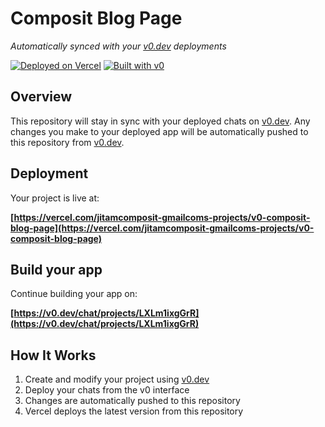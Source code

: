 # Composit Blog Page

*Automatically synced with your [v0.dev](https://v0.dev) deployments*

[![Deployed on Vercel](https://img.shields.io/badge/Deployed%20on-Vercel-black?style=for-the-badge&logo=vercel)](https://vercel.com/jitamcomposit-gmailcoms-projects/v0-composit-blog-page)
[![Built with v0](https://img.shields.io/badge/Built%20with-v0.dev-black?style=for-the-badge)](https://v0.dev/chat/projects/LXLm1ixgGrR)

## Overview

This repository will stay in sync with your deployed chats on [v0.dev](https://v0.dev).
Any changes you make to your deployed app will be automatically pushed to this repository from [v0.dev](https://v0.dev).

## Deployment

Your project is live at:

**[https://vercel.com/jitamcomposit-gmailcoms-projects/v0-composit-blog-page](https://vercel.com/jitamcomposit-gmailcoms-projects/v0-composit-blog-page)**

## Build your app

Continue building your app on:

**[https://v0.dev/chat/projects/LXLm1ixgGrR](https://v0.dev/chat/projects/LXLm1ixgGrR)**

## How It Works

1. Create and modify your project using [v0.dev](https://v0.dev)
2. Deploy your chats from the v0 interface
3. Changes are automatically pushed to this repository
4. Vercel deploys the latest version from this repository